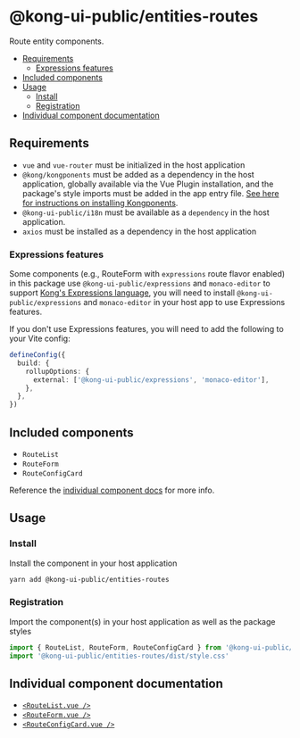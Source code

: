 # @kong-ui-public/entities-routes

Route entity components.

- [Requirements](#requirements)
  - [Expressions features](#expressions-features)
- [Included components](#included-components)
- [Usage](#usage)
  - [Install](#install)
  - [Registration](#registration)
- [Individual component documentation](#individual-component-documentation)

## Requirements

- `vue` and `vue-router` must be initialized in the host application
- `@kong/kongponents` must be added as a dependency in the host application, globally available via the Vue Plugin installation, and the package's style imports must be added in the app entry file. [See here for instructions on installing Kongponents](https://kongponents.konghq.com/#globally-install-all-kongponents).
- `@kong-ui-public/i18n` must be available as a `dependency` in the host application.
- `axios` must be installed as a dependency in the host application

### Expressions features

Some components (e.g., RouteForm with `expressions` route flavor enabled) in this package use `@kong-ui-public/expressions` and `monaco-editor` to support [Kong's Expressions language](https://docs.konghq.com/gateway/latest/reference/expressions-language/), you will need to install `@kong-ui-public/expressions` and `monaco-editor` in your host app to use Expressions features.

If you don't use Expressions features, you will need to add the following to your Vite config:

```ts
defineConfig({
  build: {
    rollupOptions: {
      external: ['@kong-ui-public/expressions', 'monaco-editor'],
    },
  },
})
```

## Included components

- `RouteList`
- `RouteForm`
- `RouteConfigCard`

Reference the [individual component docs](#individual-component-documentation) for more info.

## Usage

### Install

Install the component in your host application

```sh
yarn add @kong-ui-public/entities-routes
```

### Registration

Import the component(s) in your host application as well as the package styles

```ts
import { RouteList, RouteForm, RouteConfigCard } from '@kong-ui-public/entities-routes'
import '@kong-ui-public/entities-routes/dist/style.css'
```

## Individual component documentation

- [`<RouteList.vue />`](docs/route-list.md)
- [`<RouteForm.vue />`](docs/route-form.md)
- [`<RouteConfigCard.vue />`](docs/route-config-card.md)

